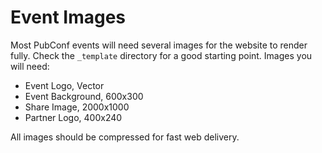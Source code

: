 Event Images
==============

Most PubConf events will need several images for the website to render fully. Check the `_template` directory for a good starting point. Images you will need:

- Event Logo, Vector
- Event Background, 600x300
- Share Image, 2000x1000
- Partner Logo, 400x240

All images should be compressed for fast web delivery.
